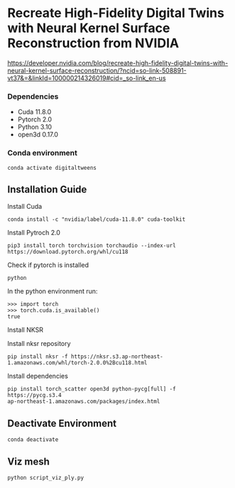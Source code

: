 # Recreate High-Fidelity Digital Twins with Neural Kernel Surface Reconstruction from NVIDIA 

https://developer.nvidia.com/blog/recreate-high-fidelity-digital-twins-with-neural-kernel-surface-reconstruction/?ncid=so-link-508891-vt37&=&linkId=100000214326019#cid=_so-link_en-us

### Dependencies 
- Cuda 11.8.0
- Pytorch 2.0
- Python 3.10
- open3d 0.17.0

### Conda environment
```
conda activate digitaltweens
```

## Installation Guide
Install Cuda
```
conda install -c "nvidia/label/cuda-11.8.0" cuda-toolkit
```
Install Pytroch 2.0
```
pip3 install torch torchvision torchaudio --index-url https://download.pytorch.org/whl/cu118
```
Check if pytorch is installed
```
python
````
In the python environment run:
```
>>> import torch
>>> torch.cuda.is_available()
true
```
Install NKSR

Install nksr repository
```
pip install nksr -f https://nksr.s3.ap-northeast-1.amazonaws.com/whl/torch-2.0.0%2Bcu118.html
````
Install dependencies

```
pip install torch_scatter open3d python-pycg[full] -f https://pycg.s3.4
ap-northeast-1.amazonaws.com/packages/index.html
````

## Deactivate Environment
````
conda deactivate
`````
## Viz mesh
````
python script_viz_ply.py  
````

